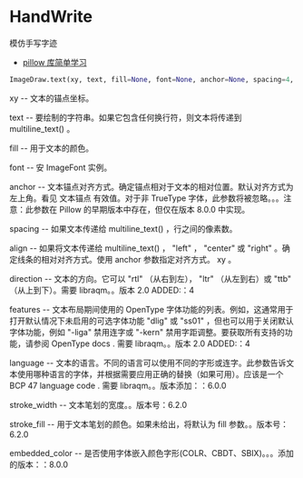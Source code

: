 # HandWrite

模仿手写字迹

- [pillow 库简单学习](https://www.osgeo.cn/pillow/reference/)

```python
ImageDraw.text(xy, text, fill=None, font=None, anchor=None, spacing=4, align='left', direction=None, features=None, language=None, stroke_width=0, stroke_fill=None, embedded_color=False)
```

xy -- 文本的锚点坐标。

text -- 要绘制的字符串。如果它包含任何换行符，则文本将传递到 multiline_text() 。

fill -- 用于文本的颜色。

font -- 安 ImageFont 实例。

anchor -- 文本锚点对齐方式。确定锚点相对于文本的相对位置。默认对齐方式为左上角。看见 文本锚点 有效值。对于非 TrueType 字体，此参数将被忽略。。。注意：此参数在 Pillow 的早期版本中存在，但仅在版本 8.0.0 中实现。

spacing -- 如果文本传递给 multiline_text() ，行之间的像素数。

align -- 如果将文本传递给 multiline_text() ， "left" ， "center" 或 "right" 。确定线条的相对对齐方式。使用 anchor 参数指定对齐方式。 xy 。

direction -- 文本的方向。它可以 "rtl" （从右到左）， "ltr" （从左到右）或 "ttb" （从上到下）。需要 libraqm。。版本 2.0 ADDED:：4

features -- 文本布局期间使用的 OpenType 字体功能的列表。例如，这通常用于打开默认情况下未启用的可选字体功能 "dlig" 或 "ss01" ，但也可以用于关闭默认字体功能，例如 "-liga" 禁用连字或 "-kern" 禁用字距调整。要获取所有支持的功能，请参阅 OpenType docs . 需要 libraqm。。版本 2.0 ADDED:：4

language -- 文本的语言。不同的语言可以使用不同的字形或连字。此参数告诉文本使用哪种语言的字体，并根据需要应用正确的替换（如果可用）。应该是一个 BCP 47 language code . 需要 libraqm。。版本添加：：6.0.0

stroke_width -- 文本笔划的宽度。。版本号：6.2.0

stroke_fill -- 用于文本笔划的颜色。如果未给出，将默认为 fill 参数。。版本号：6.2.0

embedded_color -- 是否使用字体嵌入颜色字形(COLR、CBDT、SBIX)。。。添加的版本：：8.0.0
